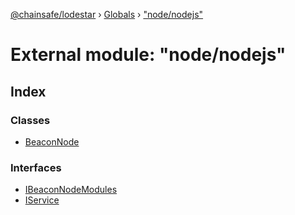 [@chainsafe/lodestar](../README.md) › [Globals](../globals.md) › ["node/nodejs"](_node_nodejs_.md)

# External module: "node/nodejs"

## Index

### Classes

* [BeaconNode](../classes/_node_nodejs_.beaconnode.md)

### Interfaces

* [IBeaconNodeModules](../interfaces/_node_nodejs_.ibeaconnodemodules.md)
* [IService](../interfaces/_node_nodejs_.iservice.md)
